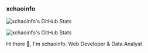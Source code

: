 ### xchaoinfo

![xchaoinfo's GitHub Stats](https://github-readme-stats.vercel.app/api?username=xchaoinfo&show_icons=true&include_all_commits=true&theme=dark&exclude_repo=xchaoinfo.github.io,xchaoinfo.github.io-bak)

![xchaoinfo's GitHub Stats](https://github-readme-stats.vercel.app/api/top-langs/?username=xchaoinfo&layout=compact&theme=dark&exclude_repo=xchaoinfo.github.io,xchaoinfo.github.io-bak)

Hi there 👋, I'm xchaoinfo. Web Developer & Data Analyst
<!--
**xchaoinfo/xchaoinfo** is a ✨ _special_ ✨ repository because its `README.md` (this file) appears on your GitHub profile.

Here are some ideas to get you started:

- 🔭 I’m currently working on ...
- 🌱 I’m currently learning ...
- 👯 I’m looking to collaborate on ...
- 🤔 I’m looking for help with ...
- 💬 Ask me about ...
- 📫 How to reach me: ...
- 😄 Pronouns: ...
- ⚡ Fun fact: ...
-->
